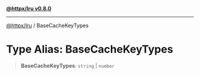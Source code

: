 [**@httpx/lru v0.8.0**](../README.md)

***

[@httpx/lru](../README.md) / BaseCacheKeyTypes

# Type Alias: BaseCacheKeyTypes

> **BaseCacheKeyTypes**: `string` \| `number`
